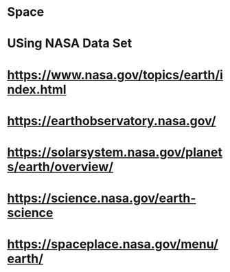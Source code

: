 # Space
# USing NASA Data Set
# https://www.nasa.gov/topics/earth/index.html
# https://earthobservatory.nasa.gov/
# https://solarsystem.nasa.gov/planets/earth/overview/
# https://science.nasa.gov/earth-science
# https://spaceplace.nasa.gov/menu/earth/
